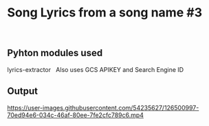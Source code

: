 # Song Lyrics from a song name #3
&nbsp;
## Pyhton modules used
lyrics-extractor
&nbsp;
Also uses GCS APIKEY and Search Engine ID

## Output


https://user-images.githubusercontent.com/54235627/126500997-70ed94e6-034c-46af-80ee-7fe2cfc789c6.mp4

